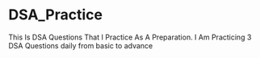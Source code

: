 # DSA_Practice
This Is DSA Questions That I Practice As A Preparation.
I Am Practicing 3 DSA Questions daily from basic to advance
